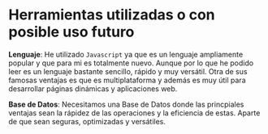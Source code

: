 # Herramientas utilizadas o con posible uso futuro

**Lenguaje**: He utilizado `Javascript` ya que es un lenguaje ampliamente popular y que para mi es totalmente nuevo. Aunque por lo que he podido leer es un lenguaje bastante sencillo, rápido y muy versátil. Otra de sus famosas ventajas es que es multiplataforma y además es muy útil para desarrollar páginas dinámicas y aplicaciones web.

**Base de Datos**: Necesitamos una Base de Datos donde las princpiales ventajas sean la rápidez de las operaciones y la eficiencia de estas. Aparte de que sean seguras, optimizadas y versátiles.